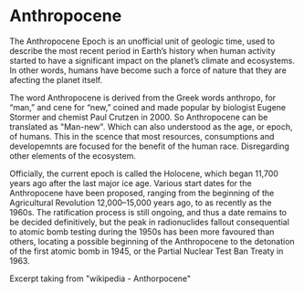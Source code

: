 # Anthropocene

The Anthropocene Epoch is an unofficial unit of geologic time, used to describe the most recent period in Earth’s history when human activity started to have a significant impact on the planet’s climate and ecosystems. In other words, humans have become such a force of nature that they are afecting the planet itself.

The word Anthropocene is derived from the Greek words anthropo, for “man,” and cene for “new,” coined and made popular by biologist Eugene Stormer and chemist Paul Crutzen in 2000. So Anthropocene can be translated as "Man-new". Which can also understood as the age, or epoch, of humans. This in the scence that most resources, consumptions and developemnts are focused for the benefit of the human race. Disregarding other elements of the ecosystem.

Officially, the current epoch is called the Holocene, which began 11,700 years ago after the last major ice age. Various start dates for the Anthropocene have been proposed, ranging from the beginning of the Agricultural Revolution 12,000–15,000 years ago, to as recently as the 1960s. The ratification process is still ongoing, and thus a date remains to be decided definitively, but the peak in radionuclides fallout consequential to atomic bomb testing during the 1950s has been more favoured than others, locating a possible beginning of the Anthropocene to the detonation of the first atomic bomb in 1945, or the Partial Nuclear Test Ban Treaty in 1963.

Excerpt taking from "wikipedia - Anthorpocene"



